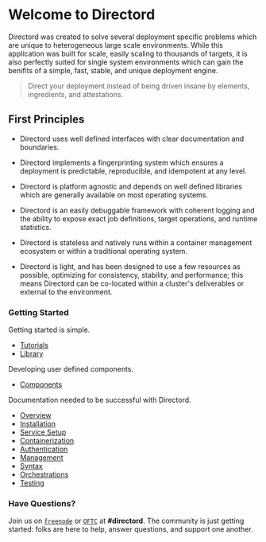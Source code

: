# Welcome to Directord

Directord was created to solve several deployment specific problems which are
unique to heterogeneous large scale environments. While this application was
built for scale, easily scaling to thousands of targets, it is also perfectly
suited for single system environments which can gain the benifits of a simple,
fast, stable, and unique deployment engine.

> Direct your deployment instead of being driven insane by elements,
  ingredients, and attestations.

## First Principles

* Directord uses well defined interfaces with clear documentation and
  boundaries.

* Directord implements a fingerprinting system which ensures a deployment is
  predictable, reproducible, and idempotent at any level.

* Directord is platform agnostic and depends on well defined libraries which
  are generally available on most operating systems.

* Directord is an easily debuggable framework with coherent logging and the
  ability to expose exact job definitions, target operations, and runtime
  statistics.

* Directord is stateless and natively runs within a container management
  ecosystem or within a traditional operating system.

* Directord is light, and has been designed to use a few resources as possible,
  optimizing for consistency, stability, and performance; this means Directord can
  be co-located within a cluster's deliverables or external to the environment.

### Getting Started

Getting started is simple.

* [Tutorials](tutorials.md)
* [Library](library.md)

Developing user defined components.

* [Components](components.md)

Documentation needed to be successful with Directord.

* [Overview](overview.md)
* [Installation](installation.md)
* [Service Setup](service-setup.md)
* [Containerization](containerization.md)
* [Authentication](authentication.md)
* [Management](management.md)
* [Syntax](syntax.md)
* [Orchestrations](orchestrations.md)
* [Testing](testing.md)

### Have Questions?

Join us on [`freenode`](https://freenode.net) or [`OFTC`](https://oftc.net) at
**#directord**. The community is just getting started: folks are here to help,
answer questions, and support one another.
